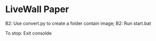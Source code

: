 # LiveWall Paper
B2: Use convert.py to create a folder contain image;
B2: Run start.bat

To stop: Exit consolde

